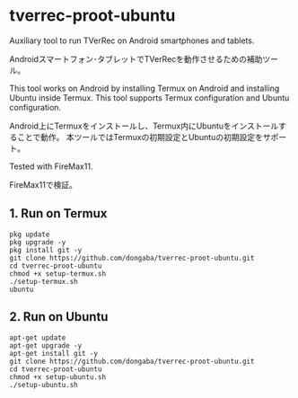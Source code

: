 # tverrec-proot-ubuntu


Auxiliary tool to run TVerRec on Android smartphones and tablets.

Androidスマートフォン･タブレットでTVerRecを動作させるための補助ツール。


This tool works on Android by installing Termux on Android and installing Ubuntu inside Termux.
This tool supports Termux configuration and Ubuntu configuration.

Android上にTermuxをインストールし、Termux内にUbuntuをインストールすることで動作。
本ツールではTermuxの初期設定とUbuntuの初期設定をサポート。

Tested with FireMax11.

FireMax11で検証。


## 1. Run on Termux

```
pkg update
pkg upgrade -y
pkg install git -y
git clone https://github.com/dongaba/tverrec-proot-ubuntu.git
cd tverrec-proot-ubuntu
chmod +x setup-termux.sh
./setup-termux.sh
ubuntu
```

## 2. Run on Ubuntu

```
apt-get update
apt-get upgrade -y
apt-get install git -y
git clone https://github.com/dongaba/tverrec-proot-ubuntu.git
cd tverrec-proot-ubuntu
chmod +x setup-ubuntu.sh
./setup-ubuntu.sh
```
